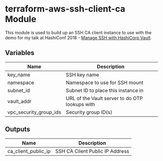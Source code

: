 # terraform-aws-ssh-client-ca Module

This module is used to build up an SSH CA client instance to use with the demo
for my talk at HashiConf 2018 - [Manage SSH with HashiCorp Vault]().

## Variables

| Name | Description |
|------|-------------|
| key_name | SSH key name |
| namespace | Namespace to use for SSH mount |
| subnet_id | Subnet ID to place this instance in |
| vault_addr | URL of the Vault server to do OTP lookups with |
| vpc_security_group_ids | Security group ID(s) |

## Outputs

| Name | Description |
|------|-------------|
| ca_client_public_ip | SSH CA Client Public IP Address |
